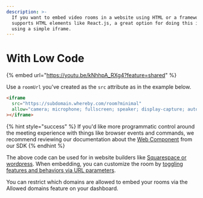```yaml
---
description: >-
  If you want to embed video rooms in a website using HTML or a framework that
  supports HTML elements like React.js, a great option for doing this is by
  using a simple iframe.
---
```


# With Low Code

{% embed url="https://youtu.be/kNhhpA_RXg4?feature=shared" %}

Use a `roomUrl` you've created as the `src` attribute as in the example below.

```html
<iframe
  src="https://subdomain.whereby.com/room?minimal"
  allow="camera; microphone; fullscreen; speaker; display-capture; autoplay; compute-pressure"
></iframe>
```

{% hint style="success" %}
If you'd like more programmatic control around the meeting experience with things like browser events and commands, we recommend reviewing our documentation about the [Web Component](../../../readme/in-a-web-page/using-the-whereby-embed-element/) from our SDK
{% endhint %}

The above code can be used for in website builders like [Squarespace or wordpress](embedding-in-squarespace-or-wordpress.md). When embedding, you can customize the room by [toggling features and behaviors via URL parameters](../../../customizing-rooms/using-url-parameters.md).&#x20;

You can restrict which domains are allowed to embed your rooms via the Allowed domains feature on your dashboard.
